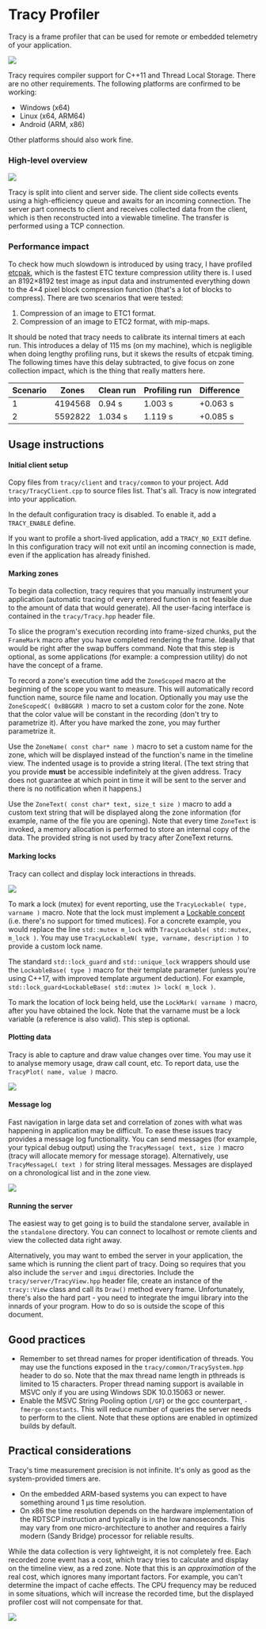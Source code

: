 # Tracy Profiler

Tracy is a frame profiler that can be used for remote or embedded telemetry of your application.

![](doc/profiler.png)

Tracy requires compiler support for C++11 and Thread Local Storage. There are no other requirements. The following platforms are confirmed to be working:

- Windows (x64)
- Linux (x64, ARM64)
- Android (ARM, x86)

Other platforms should also work fine.

### High-level overview

![](doc/design.svg)

Tracy is split into client and server side. The client side collects events using a high-efficiency queue and awaits for an incoming connection. The server part connects to client and receives collected data from the client, which is then reconstructed into a viewable timeline. The transfer is performed using a TCP connection.

### Performance impact

To check how much slowdown is introduced by using tracy, I have profiled [etcpak](https://bitbucket.org/wolfpld/etcpak), which is the fastest ETC texture compression utility there is. I used an 8192×8192 test image as input data and instrumented everything down to the 4×4 pixel block compression function (that's a lot of blocks to compress). There are two scenarios that were tested:

1. Compression of an image to ETC1 format.
2. Compression of an image to ETC2 format, with mip-maps.

It should be noted that tracy needs to calibrate its internal timers at each run. This introduces a delay of 115 ms (on my machine), which is negligible when doing lengthy profiling runs, but it skews the results of etcpak timing. The following times have this delay subtracted, to give focus on zone collection impact, which is the thing that really matters here.

| Scenario |  Zones  | Clean run | Profiling run | Difference |
|----------|---------|-----------|---------------|------------|
|    1     | 4194568 |    0.94 s |       1.003 s |   +0.063 s |
|    2     | 5592822 |   1.034 s |       1.119 s |   +0.085 s |

## Usage instructions

#### Initial client setup

Copy files from `tracy/client` and `tracy/common` to your project. Add `tracy/TracyClient.cpp` to source files list. That's all. Tracy is now integrated into your application.

In the default configuration tracy is disabled. To enable it, add a `TRACY_ENABLE` define.

If you want to profile a short-lived application, add a `TRACY_NO_EXIT` define. In this configuration tracy will not exit until an incoming connection is made, even if the application has already finished.

#### Marking zones

To begin data collection, tracy requires that you manually instrument your application (automatic tracing of every entered function is not feasible due to the amount of data that would generate). All the user-facing interface is contained in the `tracy/Tracy.hpp` header file.

To slice the program's execution recording into frame-sized chunks, put the `FrameMark` macro after you have completed rendering the frame. Ideally that would be right after the swap buffers command. Note that this step is optional, as some applications (for example: a compression utility) do not have the concept of a frame.

To record a zone's execution time add the `ZoneScoped` macro at the beginning of the scope you want to measure. This will automatically record function name, source file name and location. Optionally you may use the `ZoneScopedC( 0xBBGGRR )` macro to set a custom color for the zone. Note that the color value will be constant in the recording (don't try to parametrize it). After you have marked the zone, you may further parametrize it.

Use the `ZoneName( const char* name )` macro to set a custom name for the zone, which will be displayed instead of the function's name in the timeline view. The indented usage is to provide a string literal. (The text string that you provide **must** be accessible indefinitely at the given address. Tracy does not guarantee at which point in time it will be sent to the server and there is no notification when it happens.)

Use the `ZoneText( const char* text, size_t size )` macro to add a custom text string that will be displayed along the zone information (for example, name of the file you are opening). Note that every time `ZoneText` is invoked, a memory allocation is performed to store an internal copy of the data. The provided string is not used by tracy after ZoneText returns.

#### Marking locks

Tracy can collect and display lock interactions in threads.

![](doc/locks.png)

To mark a lock (mutex) for event reporting, use the `TracyLockable( type, varname )` macro. Note that the lock must implement a [Lockable concept](http://en.cppreference.com/w/cpp/concept/Lockable) (i.e. there's no support for timed mutices). For a concrete example, you would replace the line `std::mutex m_lock` with `TracyLockable( std::mutex, m_lock )`. You may use `TracyLockableN( type, varname, description )` to provide a custom lock name.

The standard `std::lock_guard` and `std::unique_lock` wrappers should use the `LockableBase( type )` macro for their template parameter (unless you're using C++17, with improved template argument deduction). For example, `std::lock_guard<LockableBase( std::mutex )> lock( m_lock )`.

To mark the location of lock being held, use the `LockMark( varname )` macro, after you have obtained the lock. Note that the varname must be a lock variable (a reference is also valid). This step is optional.

#### Plotting data

Tracy is able to capture and draw value changes over time. You may use it to analyse memory usage, draw call count, etc. To report data, use the `TracyPlot( name, value )` macro.

![](doc/plot.png)

#### Message log

Fast navigation in large data set and correlation of zones with what was happening in application may be difficult. To ease these issues tracy provides a message log functionality. You can send messages (for example, your typical debug output) using the `TracyMessage( text, size )` macro (tracy will allocate memory for message storage). Alternatively, use `TracyMessageL( text )` for string literal messages. Messages are displayed on a chronological list and in the zone view.

![](doc/messages.png)

#### Running the server

The easiest way to get going is to build the standalone server, available in the `standalone` directory. You can connect to localhost or remote clients and view the collected data right away.

Alternatively, you may want to embed the server in your application, the same which is running the client part of tracy. Doing so requires that you also include the `server` and `imgui` directories. Include the `tracy/server/TracyView.hpp` header file, create an instance of the `tracy::View` class and call its `Draw()` method every frame. Unfortunately, there's also the hard part - you need to integrate the imgui library into the innards of your program. How to do so is outside the scope of this document.

## Good practices

- Remember to set thread names for proper identification of threads. You may use the functions exposed in the `tracy/common/TracySystem.hpp` header to do so. Note that the max thread name length in pthreads is limited to 15 characters. Proper thread naming support is available in MSVC only if you are using Windows SDK 10.0.15063 or newer.
- Enable the MSVC String Pooling option (`/GF`) or the gcc counterpart, `-fmerge-constants`. This will reduce number of queries the server needs to perform to the client. Note that these options are enabled in optimized builds by default.

## Practical considerations

Tracy's time measurement precision is not infinite. It's only as good as the system-provided timers are.

- On the embedded ARM-based systems you can expect to have something around 1 µs time resolution.
- On x86 the time resolution depends on the hardware implementation of the RDTSCP instruction and typically is in the low nanoseconds. This may vary from one micro-architecture to another and requires a fairly modern (Sandy Bridge) processor for reliable results.

While the data collection is very lightweight, it is not completely free. Each recorded zone event has a cost, which tracy tries to calculate and display on the timeline view, as a red zone. Note that this is an *approximation* of the real cost, which ignores many important factors. For example, you can't determine the impact of cache effects. The CPU frequency may be reduced in some situations, which will increase the recorded time, but the displayed profiler cost will not compensate for that.

![](doc/cost.png)
